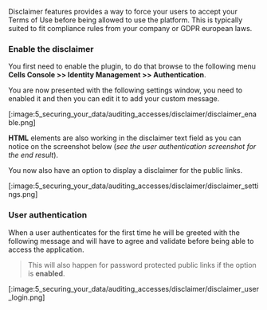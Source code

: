 Disclaimer features provides a way to force your users to accept your Terms of Use before being allowed to use the platform. This is typically suited to fit compliance rules from your company or GDPR european laws.

### Enable the disclaimer

You first need to enable the plugin, to do that browse to the following menu **Cells Console >> Identity Management >> Authentication**.

You are now presented with the following settings window, you need to enabled it and then you can edit it to add your custom message.

[:image:5_securing_your_data/auditing_accesses/disclaimer/disclaimer_enable.png]

**HTML** elements are also working in the disclaimer text field as you can notice on the screenshot below (*see the user authentication screenshot for the end result*).

You now also have an option to display a disclaimer for the public links.

[:image:5_securing_your_data/auditing_accesses/disclaimer/disclaimer_settings.png]

### User authentication

When a user authenticates for the first time he will be greeted with the following message and will have to agree and validate before being able to access the application.

> This will also happen for password protected public links if the option is **enabled**.

[:image:5_securing_your_data/auditing_accesses/disclaimer/disclaimer_user_login.png]